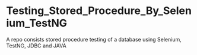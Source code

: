 # Testing_Stored_Procedure_By_Selenium_TestNG
A repo consists stored procedure testing of a database using Selenium, TestNG, JDBC and JAVA
